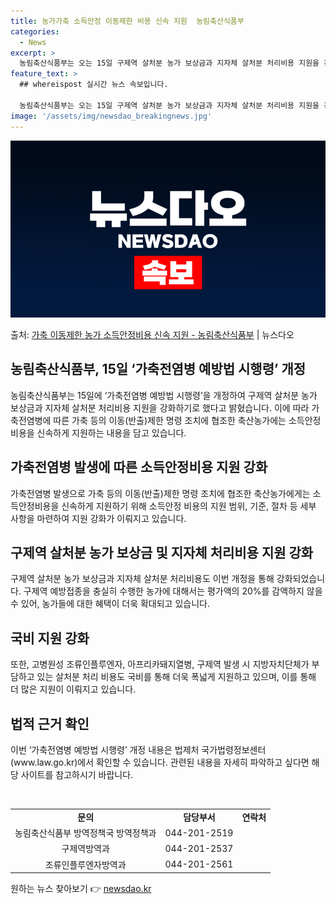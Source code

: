 ```yaml
---
title: 농가가축 소득안정 이동제한 비용 신속 지원  농림축산식품부
categories:
  - News
excerpt: >
  농림축산식품부는 오는 15일 구제역 살처분 농가 보상금과 지자체 살처분 처리비용 지원을 강화하는 내용의 가축…
feature_text: >
  ## whereispost 실시간 뉴스 속보입니다.

  농림축산식품부는 오는 15일 구제역 살처분 농가 보상금과 지자체 살처분 처리비용 지원을 강화하는 내용의 가축…
image: '/assets/img/newsdao_breakingnews.jpg'
---
```


![뉴스다오 속보](/assets/img/newsdao_breakingnews.jpg)

<p>출처: <a href="https://newsdao.kr/3342" rel="dofollow">가축 이동제한 농가 소득안정비용 신속 지원 - 농림축산식품부</a> | 뉴스다오</p>

<h2 data-ke-size="size26">농림축산식품부, 15일 ‘가축전염병 예방법 시행령’ 개정</h2>
<p data-ke-size="size16">농림축산식품부는 15일에 ‘가축전염병 예방법 시행령’을 개정하여 구제역 살처분 농가 보상금과 지자체 살처분 처리비용 지원을 강화하기로 했다고 밝혔습니다. 이에 따라 가축전염병에 따른 가축 등의 이동(반출)제한 명령 조치에 협조한 축산농가에는 소득안정비용을 신속하게 지원하는 내용을 담고 있습니다.</p>

<h2 data-ke-size="size26">가축전염병 발생에 따른 소득안정비용 지원 강화</h2>
<p data-ke-size="size16">가축전염병 발생으로 가축 등의 이동(반출)제한 명령 조치에 협조한 축산농가에게는 소득안정비용을 신속하게 지원하기 위해 소득안정 비용의 지원 범위, 기준, 절차 등 세부 사항을 마련하여 지원 강화가 이뤄지고 있습니다.</p>

<h2 data-ke-size="size26">구제역 살처분 농가 보상금 및 지자체 처리비용 지원 강화</h2>
<p data-ke-size="size16">구제역 살처분 농가 보상금과 지자체 살처분 처리비용도 이번 개정을 통해 강화되었습니다. 구제역 예방접종을 충실히 수행한 농가에 대해서는 평가액의 20%를 감액하지 않을 수 있어, 농가들에 대한 혜택이 더욱 확대되고 있습니다.</p>

<h2 data-ke-size="size26">국비 지원 강화</h2>
<p data-ke-size="size16">또한, 고병원성 조류인플루엔자, 아프리카돼지열병, 구제역 발생 시 지방자치단체가 부담하고 있는 살처분 처리 비용도 국비를 통해 더욱 폭넓게 지원하고 있으며, 이를 통해 더 많은 지원이 이뤄지고 있습니다.</p>

<h2 data-ke-size="size26">법적 근거 확인</h2>
<p data-ke-size="size16">이번 ‘가축전염병 예방법 시행령’ 개정 내용은 법제처 국가법령정보센터(www.law.go.kr)에서 확인할 수 있습니다. 관련된 내용을 자세히 파악하고 싶다면 해당 사이트를 참고하시기 바랍니다.</p>

<p data-ke-size="size16">&nbsp;</p>

<table>
	<tbody>
		<tr>
			<td style="text-align: center; height: 17px;"><b>문의</b></td>
			<td style="text-align: center; height: 17px;"><b>담당부서</b></td>
			<td style="text-align: center; height: 17px;"><b>연락처</b></td>
		</tr>
		<tr>
			<td style="text-align: center; height: 17px;">농림축산식품부 방역정책국 방역정책과</td>
			<td style="text-align: center; height: 17px;">044-201-2519</td>
		</tr>
		<tr>
			<td style="text-align: center; height: 17px;">구제역방역과</td>
			<td style="text-align: center; height: 17px;">044-201-2537</td>
		</tr>
		<tr>
			<td style="text-align: center; height: 17px;">조류인플루엔자방역과</td>
			<td style="text-align: center; height: 17px;">044-201-2561</td>
		</tr>
	</tbody>
</table>
 

원하는 뉴스 찾아보기 👉 <a href="https://newsdao.kr" rel="dofollow">newsdao.kr</a>


